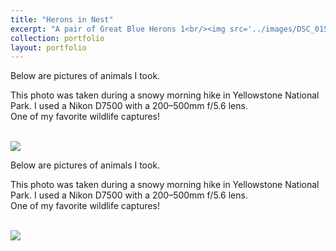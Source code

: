 ```yaml
---
title: "Herons in Nest"
excerpt: "A pair of Great Blue Herons 1<br/><img src='../images/DSC_0151.JPG'>"
collection: portfolio
layout: portfolio
---
```


Below are pictures of animals I took.

This photo was taken during a snowy morning hike in Yellowstone National Park. I used a Nikon D7500 with a 200–500mm f/5.6 lens.  
One of my favorite wildlife captures!

<br/><img src='../images/DSC_0151.JPG'>

Below are pictures of animals I took.

This photo was taken during a snowy morning hike in Yellowstone National Park. I used a Nikon D7500 with a 200–500mm f/5.6 lens.  
One of my favorite wildlife captures!

<br/><img src='../images/DSC_1178.JPG'>